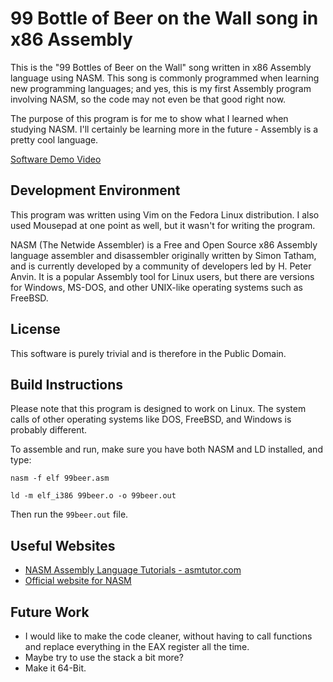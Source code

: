 # 99 Bottle of Beer on the Wall song in x86 Assembly

This is the "99 Bottles of Beer on the Wall" song written in x86 Assembly language using NASM. This song is commonly programmed when learning new programming languages; and yes, this is my first Assembly program involving NASM, so the code may not even be that good right now.

The purpose of this program is for me to show what I learned when studying NASM. I'll certainly be learning more in the future - Assembly is a pretty cool language.

[Software Demo Video](http://youtube.link.goes.here)

## Development Environment

This program was written using Vim on the Fedora Linux distribution. I also used Mousepad at one point as well, but it wasn't for writing the program.

NASM (The Netwide Assembler) is a Free and Open Source x86 Assembly language assembler and disassembler originally written by Simon Tatham, and is currently developed by a community of developers led by H. Peter Anvin. It is a popular Assembly tool for Linux users, but there are versions for Windows, MS-DOS, and other UNIX-like operating systems such as FreeBSD.

## License

This software is purely trivial and is therefore in the Public Domain.

## Build Instructions

Please note that this program is designed to work on Linux. The system calls of other operating systems like DOS, FreeBSD, and Windows is probably different.

To assemble and run, make sure you have both NASM and LD installed, and type:

`nasm -f elf 99beer.asm`

`ld -m elf_i386 99beer.o -o 99beer.out`

Then run the `99beer.out` file.

## Useful Websites

- [NASM Assembly Language Tutorials - asmtutor.com](https://asmtutor.com/)
- [Official website for NASM](https://www.nasm.us/)

## Future Work

- I would like to make the code cleaner, without having to call functions and replace everything in the EAX register all the time.
- Maybe try to use the stack a bit more?
- Make it 64-Bit.
